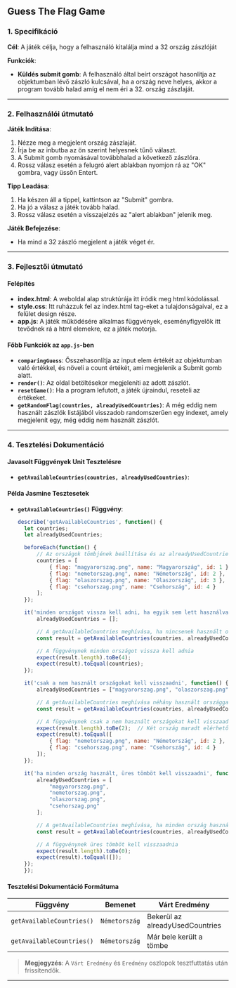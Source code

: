 ## Guess The Flag Game

### 1. Specifikáció

**Cél**: A játék célja, hogy a felhasználó kitalálja mind a 32 ország zászlóját

**Funkciók**:
- **Küldés submit gomb**: A felhasználó által beírt országot hasonlítja az objektumban lévő zászló kulcsával, 
ha a ország neve helyes, akkor a program tovább halad amíg el nem éri a 32. ország zászlaját.

---

### 2. Felhasználói útmutató

**Játék Indítása**:
1. Nézze meg a megjelent ország zászlaját.
2. Írja be az inbutba az ön szerint helyesnek tűnő választ.
3. A Submit gomb nyomásával továbbhalad a következő zászlóra.
4. Rossz válasz esetén a felugró alert ablakban nyomjon rá az "OK" gombra, vagy üssőn Entert.

**Tipp Leadása**:
1. Ha készen áll a tippel, kattintson az "Submit" gombra.
2. Ha jó a válasz a játék tovább halad.
2. Rossz válasz esetén a visszajelzés az "alert ablakban" jelenik meg.

**Játék Befejezése**:
- Ha mind a 32 zászló megjelent a játék véget ér.

---

### 3. Fejlesztői útmutató

#### Felépítés
- **index.html**: A weboldal alap struktúrája itt íródik meg html kódolással.
- **style.css**: Itt ruházzuk fel az index.html tag-eket a tulajdonságaival, ez a felület design része.
- **app.js**: A játék működésére alkalmas függvények, eseményfigyelők itt tevődnek rá a html elemekre, ez a játék motorja.

#### Főbb Funkciók az `app.js`-ben
- **`comparingGuess`**: Ősszehasonlítja az input elem értékét az objektumban való értékkel, és növeli a count értékét, ami megjelenik a Submit gomb alatt.
- **`render()`**: Az oldal betöltésekor megjeleníti az adott zászlót.
- **`resetGame()`**: Ha a program lefutott, a játék újraindul, reseteli az értékeket.
- **`getRandomFlag(countries, alreadyUsedCountries)`**: A még eddig nem használt zászlók listájából visszadob randomszerűen egy indexet, amely megjelenít egy, még eddig nem használt zászlót.

---

### 4. Tesztelési Dokumentáció

#### Javasolt Függvények Unit Tesztelésre
- **`getAvailableCountries(countries, alreadyUsedCountries)`**: 


#### Példa Jasmine Tesztesetek

- **`getAvailableCountries()` Függvény**:
  ```javascript
  describe('getAvailableCountries', function() {
    let countries;
    let alreadyUsedCountries;

    beforeEach(function() {
        // Az országok tömbjének beállítása és az alreadyUsedCountries tömb inicializálása.
        countries = [
            { flag: "magyarorszag.png", name: "Magyarország", id: 1 },
            { flag: "nemetorszag.png", name: "Németország", id: 2 },
            { flag: "olaszorszag.png", name: "Olaszország", id: 3 },
            { flag: "csehorszag.png", name: "Csehország", id: 4 }
        ];
    });

    it('minden országot vissza kell adni, ha egyik sem lett használva', function() {
        alreadyUsedCountries = [];

        // A getAvailableCountries meghívása, ha nincsenek használt országok
        const result = getAvailableCountries(countries, alreadyUsedCountries);

        // A függvénynek minden országot vissza kell adnia
        expect(result.length).toBe(4);
        expect(result).toEqual(countries);
    });

    it('csak a nem használt országokat kell visszaadni', function() {
        alreadyUsedCountries = ["magyarorszag.png", "olaszorszag.png"];

        // A getAvailableCountries meghívása néhány használt országgal
        const result = getAvailableCountries(countries, alreadyUsedCountries);

        // A függvénynek csak a nem használt országokat kell visszaadnia
        expect(result.length).toBe(2);  // Két ország maradt elérhető
        expect(result).toEqual([
            { flag: "nemetorszag.png", name: "Németország", id: 2 },
            { flag: "csehorszag.png", name: "Csehország", id: 4 }
        ]);
    });

    it('ha minden ország használt, üres tömböt kell visszaadni', function() {
        alreadyUsedCountries = [
            "magyarorszag.png",
            "nemetorszag.png",
            "olaszorszag.png",
            "csehorszag.png"
        ];

        // A getAvailableCountries meghívása, ha minden ország használt
        const result = getAvailableCountries(countries, alreadyUsedCountries);

        // A függvénynek üres tömböt kell visszaadnia
        expect(result.length).toBe(0);
        expect(result).toEqual([]);
    });
    });
  ```

#### Tesztelési Dokumentáció Formátuma

| Függvény                        | Bemenet                   | Várt Eredmény                                | Eredmény |
|---------------------------------|---------------------------|----------------------------------------------|----------|
| `getAvailableCountries()`       | `Németország`             | Bekerül az alreadyUsedCountries              |Bekerűlt  |
| `getAvailableCountries()`       | `Németország`             | Már bele került a tömbe                      |Hiba      |

> **Megjegyzés**: A `Várt Eredmény` és `Eredmény` oszlopok tesztfuttatás után frissítendők.

---



